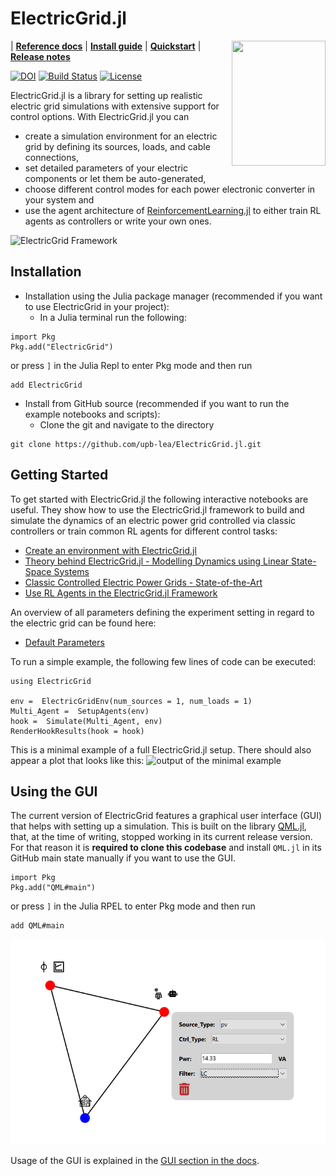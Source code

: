 
# ElectricGrid.jl

<img align="right" width="150" height="200" src="docs/logo.png">

| [**Reference docs**](https://upb-lea.github.io/ElectricGrid.jl/dev/)
| [**Install guide**](#installation)
| [**Quickstart**](#getting-started)
| [**Release notes**](https://github.com/upb-lea/ElectricGrid.jl/releases/new)

[![DOI](https://joss.theoj.org/papers/10.21105/joss.05616/status.svg)](https://doi.org/10.21105/joss.05616)
[![Build Status](https://github.com/upb-lea/ElectricGrid.jl/actions/workflows/CI.yml/badge.svg)](https://github.com/upb-lea/ElectricGrid.jl/actions/workflows/CI.yml)
[![License](https://img.shields.io/github/license/mashape/apistatus.svg?maxAge=2592000)](https://github.com/upb-lea/ElectricGrid.jl/blob/main/LICENSE)




ElectricGrid.jl is a library for setting up realistic electric grid simulations with extensive support for control options. With ElectricGrid.jl you can
- create a simulation environment for an electric grid by defining its sources, loads, and cable connections,
- set detailed parameters of your electric components or let them be auto-generated,
- choose different control modes for each power electronic converter in your system and
- use the agent architecture of [ReinforcementLearning.jl](https://juliareinforcementlearning.org/) to either train RL agents as controllers or write your own ones.


![ElectricGrid Framework](docs/src/assets/Overview_EG.png)

## Installation
- Installation using the Julia package manager (recommended if you want to use ElectricGrid in your project):
  - In a Julia terminal run the following:
```
import Pkg
Pkg.add("ElectricGrid")
```
or press `]` in the Julia Repl to enter Pkg mode and then run
```
add ElectricGrid
```

- Install from GitHub source (recommended if you want to run the example notebooks and scripts):
  - Clone the git and navigate to the directory
```
git clone https://github.com/upb-lea/ElectricGrid.jl.git
```

## Getting Started

To get started with ElectricGrid.jl the following interactive notebooks are useful. They show how to use the ElectricGrid.jl framework to build and simulate the dynamics of an electric power grid controlled via classic controllers or train common RL agents for different control tasks:
* [Create an environment with ElectricGrid.jl](https://github.com/upb-lea/ElectricGrid.jl/blob/main/examples/notebooks/Env_Create.ipynb)
* [Theory behind ElectricGrid.jl - Modelling Dynamics using Linear State-Space Systems](https://github.com/upb-lea/ElectricGrid.jl/blob/main/examples/notebooks/NodeConstructor_Theory.ipynb)
* [Classic Controlled Electric Power Grids - State-of-the-Art](https://github.com/upb-lea/ElectricGrid.jl/blob/main/examples/notebooks/Classical_Controllers_1_Swing.ipynb)
* [Use RL Agents in the ElectricGrid.jl Framework](https://github.com/upb-lea/ElectricGrid.jl/blob/main/examples/notebooks/RL_Single_Agent.ipynb)

An overview of all parameters defining the experiment setting in regard to the electric grid can be found here:
* [Default Parameters](https://github.com/upb-lea/ElectricGrid.jl/blob/main/examples/notebooks/Default_Parameters.ipynb)


To run a simple example, the following few lines of code can be executed:

```
using ElectricGrid

env =  ElectricGridEnv(num_sources = 1, num_loads = 1)
Multi_Agent =  SetupAgents(env)
hook =  Simulate(Multi_Agent, env)
RenderHookResults(hook = hook)
```

This is a minimal example of a full ElectricGrid.jl setup. 
There should also appear a plot that looks like this:
![output of the minimal example](docs/src/assets/output1.png)


## Using the GUI

The current version of ElectricGrid features a graphical user interface (GUI) that helps with setting up a simulation.
This is built on the library [QML.jl](https://github.com/JuliaGraphics/QML.jl), that, at the time of writing, stopped working in its current release version.
For that reason it is **required to clone this codebase** and install `QML.jl` in its GitHub main state manually if you want to use the GUI.

```
import Pkg
Pkg.add("QML#main")
```
or press `]` in the Julia RPEL to enter Pkg mode and then run
```
add QML#main
```

![GUI example](docs/src/assets/gui_example.png)

Usage of the GUI is explained in the [GUI section in the docs](https://upb-lea.github.io/ElectricGrid.jl/dev/Gui/).
